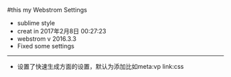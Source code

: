 #this my Webstrom Settings
- sublime style
- creat in 2017年2月8日 00:27:23
- webstrom v 2016.3.3
- Fixed some settings
---

- 设置了快速生成方面的设置，默认为添加比如meta:vp link:css 